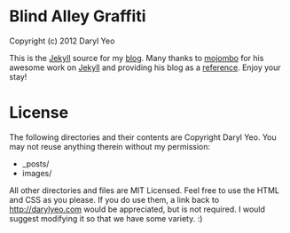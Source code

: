 # Blind Alley Graffiti

Copyright (c) 2012 Daryl Yeo 

This is the [Jekyll](http://github.com/mojombo/jekyll) source for my
[blog](http://darylyeo.com). Many thanks to
[mojombo](https://github.com/mojombo) for his awesome work on
[Jekyll](http://github.com/mojombo/jekyll) and providing his blog as a
[reference](http://tom.preston-werner.com/). Enjoy your stay!

# License

The following directories and their contents are Copyright Daryl Yeo.
You may not reuse anything therein without my permission:

* _posts/
* images/
  
All other directories and files are MIT Licensed. Feel free to use the HTML and
CSS as you please. If you do use them, a link back to http://darylyeo.com would
be appreciated, but is not required. I would suggest modifying it so that
we have some variety. :)
